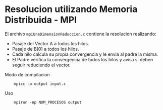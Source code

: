 # Resolucion utilizando Memoria Distribuida - MPI

El archivo `mpiUnaDimensionReduccion.c` contiene la resolucion realizando:
* Pasaje del Vector A a todos los hilos.
* Pasaje de B[0] a todos los hilos.
* Cada hilo calcula su propia convergencia y le envia al padre la misma.
* El Padre verifica la convergencia de todos los hilos y avisa si deben seguir reduciendo el vector.

Modo de compilacion
```
    mpicc -o output input.c
```

Uso
```
    mpirun -np NUM_PROCESOS output
```
